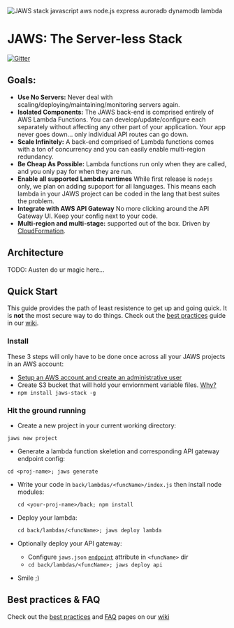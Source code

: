 ![JAWS stack javascript aws node.js express auroradb dynamodb lambda](https://github.com/jaws-stack/JAWS/blob/v1.0/jaws_v1_logo.png)

JAWS: The Server-less Stack
=================================

[![Gitter](https://badges.gitter.im/Join%20Chat.svg)](https://gitter.im/jaws-stack/JAWS?utm_source=badge&utm_medium=badge&utm_campaign=pr-badge)

## Goals:

 - **Use No Servers:** Never deal with scaling/deploying/maintaining/monitoring servers again.
 - **Isolated Components:** The JAWS back-end is comprised entirely of AWS Lambda Functions.  You can develop/update/configure each separately without affecting any other part of your application.  Your app never goes down...  only individual API routes can go down.
 - **Scale Infinitely:**  A back-end comprised of Lambda functions comes with a ton of concurrency and you can easily enable multi-region redundancy.
 - **Be Cheap As Possible:**  Lambda functions run only when they are called, and you only pay for when they are run.
 - **Enable all supported Lambda runtimes** While first release is `nodejs` only, we plan on adding supoport for all languages. This means each lambda in your JAWS project can be coded in the lang that best suites the problem.
 - **Integrate with AWS API Gateway** No more clicking around the API Gateway UI.  Keep your config next to your code.
 - **Multi-region and multi-stage:** supported out of the box. Driven by [CloudFormation](https://aws.amazon.com/cloudformation/).

## Architecture

TODO: Austen do ur magic here...

## Quick Start

This guide provides the path of least resistence to get up and going quick.  It is **not** the most secure way to do things.  Check out the [best practices](https://github.com/jaws-stack/JAWS/wiki/v1:best-practices) guide in our  [wiki](https://github.com/jaws-stack/JAWS/wiki).

### Install

These 3 steps will only have to be done once across all your JAWS projects in an AWS account:
*  [Setup an AWS account and create an administrative user](https://github.com/jaws-stack/JAWS/wiki/v1:-AWS-Account-setup)
*  Create S3 bucket that will hold your enviornment variable files. [Why?](https://github.com/jaws-stack/JAWS/wiki/FAQ#why-do-you-use-an-s3-bucket-to-store-env-vars)
*  ```npm install jaws-stack -g```

### Hit the ground running

*  Create a new project in your current working directory:

  ```jaws new project```
*  Generate a lambda function skeletion and corresponding API gateway endpoint config:
  
  ```cd <proj-name>; jaws generate```
* Write your code in `back/lambdas/<funcName>/index.js` then install node modules:

  ```cd <your-proj-name>/back; npm install```
* Deploy your lambda:

  ```cd back/lambdas/<funcName>; jaws deploy lambda```

* Optionally deploy your API gateway:
  * Configure `jaws.json` [`endpoint`](./docs/jaws-json.md) attribute in `<funcName>` dir
  * ```cd back/lambdas/<funcName>; jaws deploy api```

* Smile ;)

## Best practices & FAQ

Check out the [best practices](https://github.com/jaws-stack/JAWS/wiki/v1:best-practices) and [FAQ](https://github.com/jaws-stack/JAWS/wiki/FAQ) pages on our [wiki](https://github.com/jaws-stack/JAWS/wiki)




